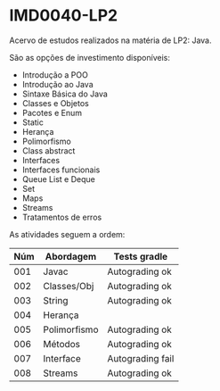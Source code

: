 # IMD0040-LP2
Acervo de estudos realizados na matéria de LP2: Java.

São as opções de investimento disponíveis:
- Introdução a POO
- Introdução ao Java
- Sintaxe Básica do Java
- Classes e Objetos
- Pacotes e Enum
- Static
- Herança
- Polimorfismo
- Class abstract
- Interfaces
- Interfaces funcionais
- Queue List e Deque
- Set
- Maps
- Streams
- Tratamentos de erros


As atividades seguem a ordem:


| Núm | Abordagem   | Tests gradle      |
|-----|-------------|-------------------|
| 001 | Javac       | Autograding ok    |
| 002 | Classes/Obj | Autograding ok    |
| 003 | String      | Autograding ok    |
| 004 | Herança     || Autograding ok   |
| 005 | Polimorfismo| Autograding ok    |
| 006 | Métodos     | Autograding ok    |
| 007 | Interface   | Autograding fail  |
| 008 | Streams     | Autograding ok    |
